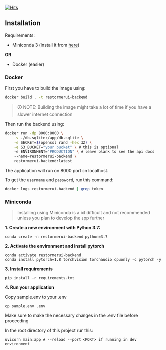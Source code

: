 [![Hits](https://hits.seeyoufarm.com/api/count/incr/badge.svg?url=https%3A%2F%2Fgithub.com%2Fsdhmh%2Frestormerui-backend&count_bg=%231C4000&title_bg=%233B5B62&icon=&icon_color=%23E7E7E7&title=Total+Visitors&edge_flat=false)](https://hits.seeyoufarm.com)

## Installation

Requirements:
- Miniconda 3 (install it from [here](https://docs.anaconda.com/miniconda/miniconda-install/))

**OR**

- Docker (easier)

### Docker
First you have to build the image using:

```bash
docker build . -t restormerui-backend
```

> 🛈 NOTE: Building the image might take a lot of time if you have a slower internet connection

Then run the backend using:

```bash
docker run -dp 8000:8000 \
    -v ./db.sqlite:/app/db.sqlite \
    -e SECRET=$(openssl rand -hex 32) \
    -e S3_BUCKET="your bucket" \ # this is optional
    -e ENVIRONMENT="PRODUCTION" \ # leave blank to see the api docs
    --name=restormerui-backend \
    restormerui-backend:latest
```

The application will run on 8000 port on localhost.

To get the `username` and `password`, run this command:
```bash
docker logs restormerui-backend | grep token
````
### Miniconda

> Installing using Miniconda is a bit difficult and not recommended unless you plan to develop the app further

**1. Create a new environment with Python 3.7:**

```
conda create -n restormerui-backend python=3.7
```

**2. Activate the environment and install pytorch**

```
conda activate restormerui-backend
conda install pytorch=1.8 torchvision torchaudio cpuonly -c pytorch -y
```

**3. Install requirements**

```
pip install -r requirements.txt
```

**4. Run your application**

Copy sample.env to your .env

```
cp sample.env .env
```

Make sure to make the necessary changes in the .env file before proceeding

In the root directory of this project run this:

```
uvicorn main:app # --reload --port <PORT> if running in dev environment
```
